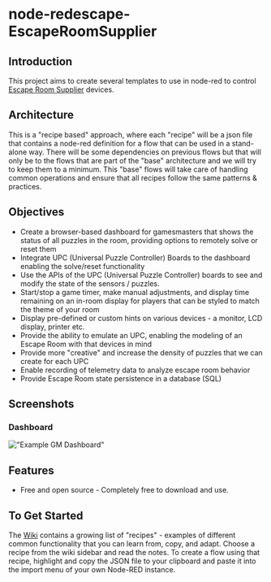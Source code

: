 # node-redescape-EscapeRoomSupplier
## Introduction
This project aims to create several templates to use in node-red to control <a href="https://www.escaperoomsupplier.com/">Escape Room Supplier</a> devices.

## Architecture
This is a "recipe based" approach, where each "recipe" will be a json file that contains a node-red definition for a flow that can be used in a stand-alone way.
There will be some dependencies on previous flows but that will only be to the flows that are part of the "base" architecture and we will try to keep them to a minimum.
This "base" flows will take care of handling common operations and ensure that all recipes follow the same patterns & practices.

## Objectives
* Create a browser-based dashboard for gamesmasters that shows the status of all puzzles in the room, providing options to remotely solve or reset them
* Integrate UPC (Universal Puzzle Controller) Boards to the dashboard enabling the solve/reset functionality
* Use the APIs of the UPC (Universal Puzzle Controller) boards to see and modify the state of the sensors / puzzles.
* Start/stop a game timer, make manual adjustments, and display time remaining on an in-room display for players that can be styled to match the theme of your room
* Display pre-defined or custom hints on various devices - a monitor, LCD display, printer etc.
* Provide the ability to emulate an UPC, enabling the modeling of an Escape Room with that devices in mind
* Provide more "creative" and increase the density of puzzles that we can create for each UPC 
* Enable recording of telemetry data to analyze escape room behavior
* Provide Escape Room state persistence in a database (SQL)

## Screenshots
### Dashboard
!["Example GM Dashboard"](https://github.com/gabrielcor/node-redescape-EscapeRoomSupplier/main/Documentation/screenshots/InitialDashboard.png)

## Features
* Free and open source - Completely free to download and use. 

## To Get Started
The <a href="">Wiki</a> contains a growing list of "recipes" - examples of different common functionality that you can learn from, copy, and adapt. 
Choose a recipe from the wiki sidebar and read the notes. To create a flow using that recipe, highlight and copy the JSON file to your clipboard and paste it into the import menu of your own Node-RED instance. 
